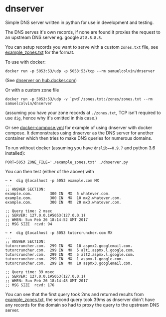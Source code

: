 # dnserver

Simple DNS server written in python for use in development and testing.

The DNS serves it's own records, if none are found it proxies the request to an upstream DNS server 
eg. google at `8.8.8.8`.

You can setup records you want to serve with a custom `zones.txt` file, 
see [example_zones.txt](example_zones.txt) for the format.

To use with docker:

    docker run -p 5053:53/udp -p 5053:53/tcp --rm samuelcolvin/dnserver

(See [dnserver on hub.docker.com](https://hub.docker.com/r/samuelcolvin/dnserver/))

Or with a custom zone file

    docker run -p 5053:53/udp -v `pwd`/zones.txt:/zones/zones.txt --rm samuelcolvin/dnserver

(assuming you have your zone records at `./zones.txt`, 
TCP isn't required to use `dig`, hence why it's omitted in this case.)

Or see [docker-compose.yml](docker-compose.yml) for example of using dnserver with docker compose. 
It demonstrates using dnserver as the DNS server for another container which then tries to make DNS queries
for numerous domains.

To run without docker (assuming you have `dnslib==0.9.7` and python 3.6 installed):

    PORT=5053 ZONE_FILE='./example_zones.txt' ./dnserver.py

You can then test (either of the above) with

```shell
~ ➤  dig @localhost -p 5053 example.com MX
...
;; ANSWER SECTION:
example.com.		300	IN	MX	5 whatever.com.
example.com.		300	IN	MX	10 mx2.whatever.com.
example.com.		300	IN	MX	20 mx3.whatever.com.

;; Query time: 2 msec
;; SERVER: 127.0.0.1#5053(127.0.0.1)
;; WHEN: Sun Feb 26 18:14:52 GMT 2017
;; MSG SIZE  rcvd: 94

~ ➤  dig @localhost -p 5053 tutorcruncher.com MX
...
;; ANSWER SECTION:
tutorcruncher.com.	299	IN	MX	10 aspmx2.googlemail.com.
tutorcruncher.com.	299	IN	MX	5 alt1.aspmx.l.google.com.
tutorcruncher.com.	299	IN	MX	5 alt2.aspmx.l.google.com.
tutorcruncher.com.	299	IN	MX	1 aspmx.l.google.com.
tutorcruncher.com.	299	IN	MX	10 aspmx3.googlemail.com.

;; Query time: 39 msec
;; SERVER: 127.0.0.1#5053(127.0.0.1)
;; WHEN: Sun Feb 26 18:14:48 GMT 2017
;; MSG SIZE  rcvd: 176
```

You can see that the first query took 2ms and returned results from [example_zones.txt](example_zones.txt),
the second query took 39ms as dnserver didn't have any records for the domain so had to proxy the query to
the upstream DNS server.
